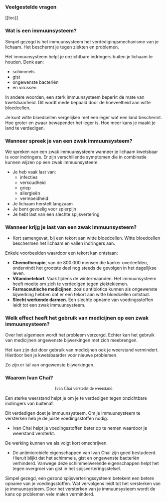 ### Veelgestelde vragen

[[toc]]

### Wat is een immuunsysteem?

Simpel gezegd is het immuunsysteem het verdedigingsmechanisme van je lichaam. Het beschermt je tegen ziekten en problemen.

Het immuunsysteem helpt je onzichtbare indringers buiten je lichaam te houden. Denk aan:
* schimmels
* gist
* ongewenste bacteriën
* en virussen

In andere woorden, een sterk immuunsysteem beperkt de mate van kwetsbaarheid. Dit wordt mede bepaald door de hoeveelheid aan witte bloedcellen.

Je kunt witte bloedcellen vergelijken met een leger wat een land beschermt. Hoe groter en zwaar bewapender het leger is. Hoe meer kans je maakt je land te verdedigen.

### Wanneer spreek je van een zwak immuunsysteem?

We spreken van een zwak immuunsysteem wanneer je lichaam kwetsbaar is voor indringers.
Er zijn verschillende symptomen die in combinatie kunnen wijzen op een zwak immuunsysteem:
* Je heb vaak last van:
  - infecties
  - verkoudheid
  - griep
  - allergieën
  - vermoeidheid
* Je lichaam herstelt langzaam
* Je bent gevoelig voor spierpijn
* Je hebt last van een slechte spijsvertering

### Wanneer krijg je last van een zwak immuunsysteem?

* Kort samengevat, bij een tekort aan witte bloedcellen. Witte bloedcellen beschermen het lichaam en vallen indringers aan.

Enkele voorbeelden waardoor een tekort kan ontstaan:
  - **Chemotherapie**, van de 800.000 mensen die kanker overleefden, ondervindt het grootste deel nog steeds de gevolgen in het dagelijkse leven.
  - **Vitaminetekort**. Vaak tijdens de wintermaanden. Het immuunsysteem heeft moeite om zich te verdedigen tegen ziektekiemen.
  - **Farmaceutische medicijnen**, zoals antibiotica kunnen als ongewenste bijwerking hebben dat er een tekort aan witte bloedcellen ontstaat.
  - **Slecht werkende darmen**. Een slechte opname van voedingsstoffen leidt tot een zwak immuunsysteem.

### Welk effect heeft het gebruik van medicijnen op een zwak immuunsysteem?

Over het algemeen wordt het probleem verzorgd. Echter kan het gebruik van medicijnen ongewenste bijwerkingen met zich meebrengen.

Het kan zijn dat door gebruik van medicijnen ook je weerstand vermindert. Hierdoor ben je kwetsbaarder voor nieuwe problemen.

Zo zijn er tal van ongewenste bijwerkingen.

### Waarom Ivan Chai?

<p style="text-align: center; font-family:papyrus">Ivan Chai versterkt de weerstand</p>

Een sterke weerstand helpt je om je te verdedigen tegen onzichtbare indringers van buitenaf.

Dit verdedigen doet je immuunsysteem. Om je immuunsysteem te versterken heb je de juiste voedingsstoffen nodig.

* Ivan Chai helpt je voedingsstoffen beter op te nemen waardoor je weerstand versterkt.

De werking kunnen we als volgt kort omschrijven.

* De antimicrobiële eigenschappen van Ivan Chai zijn goed bestudeerd. Hieruit blijkt dat het schimmels, gist en ongewenste bacteriën verhinderd. Vanwege deze schimmelwerende eigenschappen helpt het tegen overgroei van gist in het spijsverteringsstelsel.

Simpel gezegd, een gezond spijsverteringssysteem betekent een betere opname van je voedingsstoffen. Wat vervolgens leidt tot het versterken van je immuunsysteem. Door het versterken van je immuunsysteem wordt de kans op problemen vele malen verminderd.
